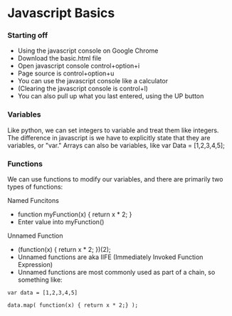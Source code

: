 # Javascript Basics #

### Starting off ###
- Using the javascript console on Google Chrome
- Download the basic.html file
- Open javascript console control+option+i
- Page source is control+option+u
- You can use the javascript console like a calculator 
- (Clearing the javascript console is control+l)
- You can also pull up what you last entered, using the UP button

### Variables ###
Like python, we can set integers to variable and treat them like integers. The difference in javascript is we have to explicitly state that they are variables, or "var." Arrays can also be variables, like var Data = [1,2,3,4,5];

### Functions ###
We can use functions to modify our variables, and there are primarily two types of functions:

Named Funcitons  
 - function myFunction(x) { return x * 2; } 
 - Enter value into myFunction()
  
Unnamed Function 
- (function(x) { return x * 2; })(2);
- Unnamed functions are aka IIFE (Immediately Invoked Function Expression)
- Unnamed functions are most commonly used as part of a chain, so something like:
```
var data = [1,2,3,4,5]

data.map( function(x) { return x * 2;} );
```


